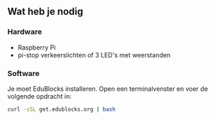 ## Wat heb je nodig

### Hardware

- Raspberry Pi
- pi-stop verkeerslichten of 3 LED's met weerstanden

### Software

Je moet EduBlocks installeren. Open een terminalvenster en voer de volgende opdracht in:

```bash
curl -sSL get.edublocks.org | bash
```